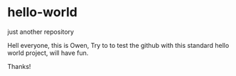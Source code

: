 # hello-world
just another repository

Hell everyone, this is Owen, 
Try to to test the github with this standard hello world project, will have fun.

Thanks!
